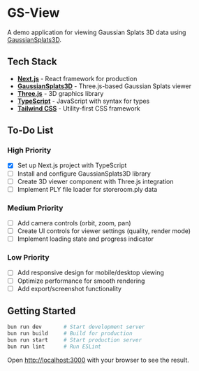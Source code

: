 # GS-View

A demo application for viewing Gaussian Splats 3D data using [GaussianSplats3D](https://github.com/mkkellogg/GaussianSplats3D).

## Tech Stack

- **[Next.js](https://nextjs.org/)** - React framework for production
- **[GaussianSplats3D](https://github.com/mkkellogg/GaussianSplats3D)** - Three.js-based Gaussian Splats viewer
- **[Three.js](https://threejs.org/)** - 3D graphics library
- **[TypeScript](https://www.typescriptlang.org/)** - JavaScript with syntax for types
- **[Tailwind CSS](https://tailwindcss.com/)** - Utility-first CSS framework

## To-Do List

### High Priority
- [x] Set up Next.js project with TypeScript
- [ ] Install and configure GaussianSplats3D library
- [ ] Create 3D viewer component with Three.js integration
- [ ] Implement PLY file loader for storeroom.ply data

### Medium Priority
- [ ] Add camera controls (orbit, zoom, pan)
- [ ] Create UI controls for viewer settings (quality, render mode)
- [ ] Implement loading state and progress indicator

### Low Priority
- [ ] Add responsive design for mobile/desktop viewing
- [ ] Optimize performance for smooth rendering
- [ ] Add export/screenshot functionality

## Getting Started

```bash
bun run dev       # Start development server
bun run build     # Build for production
bun run start     # Start production server
bun run lint      # Run ESLint
```

Open [http://localhost:3000](http://localhost:3000) with your browser to see the result.